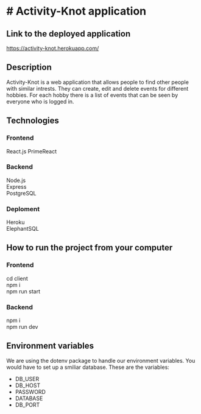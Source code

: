 # # Activity-Knot application

## Link to the deployed application
https://activity-knot.herokuapp.com/

## Description
Activity-Knot is a web application that allows people to find other people with similar intrests. 
They can create, edit and delete events for different hobbies. For each hobby there is a list of events that can be seen by everyone who is logged in.

## Technologies 
### Frontend
React.js
PrimeReact
### Backend
Node.js  
Express  
PostgreSQL  
### Deploment
Heroku  
ElephantSQL

## How to run the project from your computer
### Frontend 
cd client  
npm i   
npm run start  

### Backend
npm i  
npm run dev  

## Environment variables
We are using the dotenv package to handle our environment variables. You would have to set up a smiliar database. These are the variables:

- DB_USER
- DB_HOST
- PASSWORD
- DATABASE
- DB_PORT
